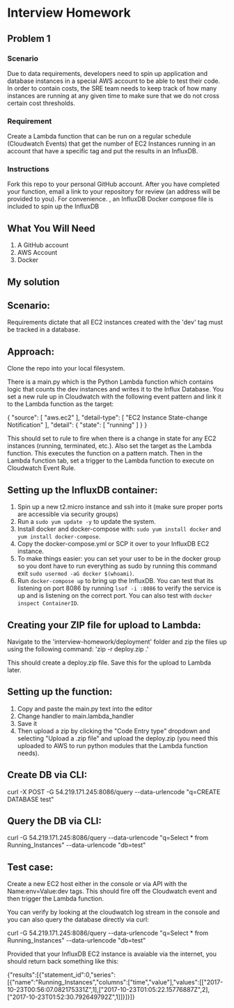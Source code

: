 # Interview Homework


## Problem 1

### Scenario
Due to data requirements, developers need to spin up application and database instances in a special AWS account to be able to test their code.  In order to contain costs, the SRE team needs to keep track of how many instances are running at any given time to make sure that we do not cross certain cost thresholds.

### Requirement
Create a Lambda function that can be run on a regular schedule (Cloudwatch Events) that get the number of EC2 Instances running in an account that have a specific tag and put the results in an InfluxDB.

### Instructions
Fork this repo to your personal GitHub account.  After you have completed your function, email a link to your repository for review (an address will be provided to you).  For convenience. , an InfluxDB Docker compose file is included to spin up the InfluxDB

## What You Will Need
1.  A GitHub account
2.  AWS Account
3.  Docker

## My solution

## Scenario:
Requirements dictate that all EC2 instances created with the 'dev' tag must be tracked in a database.

## Approach:

Clone the repo into your local filesystem.

There is a main.py which is the Python Lambda function which contains logic that counts the dev instances and writes it to the Influx Database.
You set a new rule up in Cloudwatch with the following event pattern and link it to the Lambda function as the target:

{
"source": [
  "aws.ec2"
],
"detail-type": [
  "EC2 Instance State-change Notification"
],
"detail": {
  "state": [
    "running"
  ]
}
}

This should set to rule to fire when there is a change in state for any EC2 instances (running, terminated, etc.).
Also set the target as the Lambda function. This executes the function on a pattern match.
Then in the Lambda function tab, set a trigger to the Lambda function to execute on Cloudwatch Event Rule.

## Setting up the InfluxDB container:

1. Spin up a new t2.micro instance and ssh into it (make sure proper ports are accessible via security groups)
2. Run a `sudo yum update -y` to update the system.
3. Install docker and docker-compose with: `sudo yum install docker` and `yum install docker-compose`.
4. Copy the docker-compose.yml or SCP it over to your InfluxDB EC2 instance.
5. To make things easier: you can set your user to be in the docker group so you dont have to run everything as sudo by running this command exit `sudo usermod -aG docker $(whoami)`.
6. Run `docker-compose up` to bring up the InfluxDB. You can test that its listening on port 8086 by running `lsof -i :8086`
to verify the service is up and is listening on the correct port. You can also test with `docker inspect ContainerID`.

## Creating your ZIP file for upload to Lambda:

Navigate to the 'interview-homework/deployment' folder and zip the files up using the following command:
    'zip -r deploy.zip .'

This should create a deploy.zip file. Save this for the upload to Lambda later.

## Setting up the function:

1. Copy and paste the main.py text into the editor
2. Change handler to main.lambda_handler
3. Save it
4. Then upload a zip by clicking the "Code Entry type" dropdown and selecting "Upload a .zip file" and upload the deploy.zip (you need this uploaded to AWS to run python modules that the Lambda function needs).

## Create DB via CLI:
curl -X POST -G 54.219.171.245:8086/query --data-urlencode "q=CREATE DATABASE test"

## Query the DB via CLI:

curl -G 54.219.171.245:8086/query --data-urlencode "q=Select * from Running_Instances" --data-urlencode "db=test"

## Test case:
Create a new EC2 host either in the console or via API with the Name:env=Value:dev tags.
This should fire off the Cloudwatch event and then trigger the Lambda function.

You can verify by looking at the cloudwatch log stream in the console and you can
also query the database directly via curl:

curl -G 54.219.171.245:8086/query --data-urlencode "q=Select * from Running_Instances" --data-urlencode "db=test"

Provided that your InfluxDB EC2 instance is avaiable via the internet, you should return back something like this:

{"results":[{"statement_id":0,"series":[{"name":"Running_Instances","columns":["time","value"],"values":[["2017-10-23T00:56:07.082175331Z",1],["2017-10-23T01:05:22.15776887Z",2],["2017-10-23T01:52:30.792649792Z",1]]}]}]}
